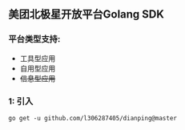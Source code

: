 ## 美团北极星开放平台Golang SDK

### 平台类型支持:
* 工具型应用
* 自用型应用
* ~~信息型应用~~ 

### 1: 引入
    go get -u github.com/l306287405/dianping@master
